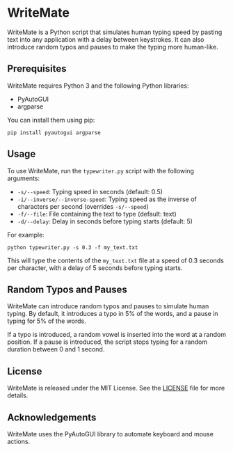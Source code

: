 # WriteMate

WriteMate is a Python script that simulates human typing speed by pasting text into any application with a delay between keystrokes. It can also introduce random typos and pauses to make the typing more human-like.

## Prerequisites

WriteMate requires Python 3 and the following Python libraries:

- PyAutoGUI
- argparse

You can install them using pip:

```
pip install pyautogui argparse
```

## Usage

To use WriteMate, run the `typewriter.py` script with the following arguments:

- `-s/--speed`: Typing speed in seconds (default: 0.5)
- `-i/--inverse/--inverse-speed`: Typing speed as the inverse of characters per second (overrides `-s/--speed`)
- `-f/--file`: File containing the text to type (default: text)
- `-d/--delay`: Delay in seconds before typing starts (default: 5)

For example:

```
python typewriter.py -s 0.3 -f my_text.txt
```

This will type the contents of the `my_text.txt` file at a speed of 0.3 seconds per character, with a delay of 5 seconds before typing starts.

## Random Typos and Pauses

WriteMate can introduce random typos and pauses to simulate human typing. By default, it introduces a typo in 5% of the words, and a pause in typing for 5% of the words.

If a typo is introduced, a random vowel is inserted into the word at a random position. If a pause is introduced, the script stops typing for a random duration between 0 and 1 second.

## License

WriteMate is released under the MIT License. See the [LICENSE](LICENSE) file for more details.

## Acknowledgements

WriteMate uses the PyAutoGUI library to automate keyboard and mouse actions.
